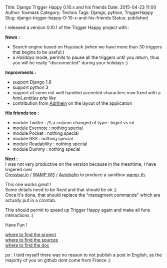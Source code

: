 Title: Django Trigger Happy 0.10.x and his friends
Date: 2015-04-23 11:00
Author: foxmask
Category: Techno
Tags: Django, python, TriggerHappy
Slug: django-trigger-happy-0-10-x-and-his-friends
Status: published

I released a version 0.10.1 of the Trigger Happy project with :

**News :**

-   Search engine based on Haystack (when we have more than 30 triggers
    that begins to be useful:)
-   a *Holidays* mode, permits to pause all the triggers until you
    return, thus you will be really "disconnected" during your holidays
    :)

**Improvments :**

-   support Django 1.8
-   support python 3
-   support of some not well handled accented characters now fixed with
    a *html\_entities php like*
-   contribution from [Adrihein](https://github.com/Adrihein) on the
    layout of the application

**His friends too :**

-   module Twitter : /!\\ a column changed of type : bigint vs int
-   module Evernote : nothing special
-   module Pocket : nothing special
-   module RSS : nothing special
-   module Readability : nothing special
-   module Dummy : nothing special

**Next :**  
I was not very productive on the version because in the meantime, I
have lingered over  
[Crossbar.io](http://crossbar.io/) / [WAMP.WS](http://wamp.ws) /
[Autobahn](http://autobahn.ws/python/) to produce a sandbox
[wamp-th](https://github.com/foxmask/wamp-th).

This one works great !  
Some details need to be fixed and that should be ok ;)  
Once it's done, that should replace the "managment commands" which are
actually put in a crontab.

This should permit to speed up Trigger Happy again and make all funs
interactions :)

Have Fun !

[where to find the project](http://trigger-happy.eu/)  
[where to find the sources](https://github.com/foxmask/django-th/)  
[where to find the doc](https://trigger-happy.readthedocs.org/)

ps : I told myself there was no reason to not publish a post in English,
as the majority of you on github dont come from France ;)

